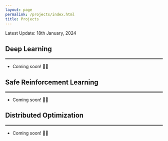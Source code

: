 ```yaml
---
layout: page
permalink: /projects/index.html
title: Projects
---
```


Latest Update: 18th January, 2024


## Deep Learning
<div style="border-top: 4px solid gray;"></div>

- Coming soon! 🚀🚀


## Safe Reinforcement Learning
<div style="border-top: 4px solid gray;"></div>

- Coming soon! 🚀🚀


## Distributed Optimization
<div style="border-top: 4px solid gray;"></div>

- Coming soon! 🚀🚀